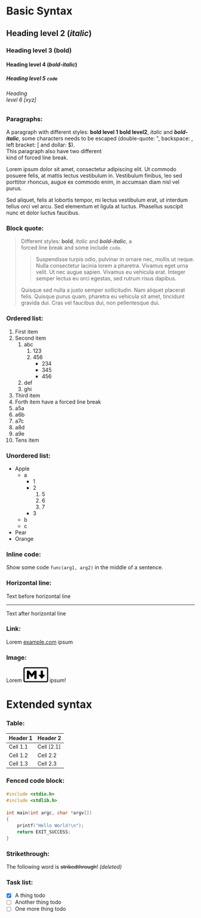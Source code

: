 # Basic Syntax
## Heading level 2 (*italic*)
### Heading level 3 (**bold**)
#### Heading level 4 (***bold-italic***)
##### Heading level 5 `code`
###### Heading <br> level 6 [xyz]

### Paragraphs:
A paragraph with      different styles: **bold level 1** ****bold level2****,
  *italic* and ***bold-italic***, some characters needs to be escaped
  (double-quote: ", backspace: \, left bracket: [ and dollar: $).<br>
This paragraph also have two different \
kind of forced line break.

Lorem ipsum dolor sit amet, consectetur adipiscing elit. Ut commodo posuere
felis, at mattis lectus vestibulum in. Vestibulum finibus, leo sed porttitor
rhoncus, augue ex commodo enim, in accumsan diam nisl vel purus.

Sed aliquet, felis at lobortis tempor, mi lectus vestibulum erat, ut interdum
tellus orci vel arcu. Sed elementum et ligula at luctus. Phasellus suscipit
nunc et dolor luctus faucibus.

### Block quote:
> Different styles: **bold**, *italic* and ***bold-italic***, a<br>
> forced line break and some include `code`.
>
> > Suspendisse turpis odio, pulvinar in ornare nec, mollis ut neque. Nulla
> > consectetur lacinia lorem a pharetra. Vivamus eget urna velit. Ut nec
> > augue sapien. Vivamus eu vehicula erat. Integer semper lectus eu orci
> > egestas, sed rutrum risus dapibus.
>
> Quisque sed nulla a justo semper sollicitudin. Nam aliquet placerat felis.
> Quisque purus quam, pharetra eu vehicula sit amet, tincidunt gravida dui.
> Cras vel faucibus dui, non pellentesque dui.

### Ordered list:
1. First item
2. Second item
   1. abc
      1. 123
      2. 456
         - 234
         - 345
         - 456
   2. def
   3. ghi
3. Third item
4. Forth item have a forced line break
5. a5a
6. a6b
8. a7c
8. a8d
9. a9e
10. Tens item

### Unordered list:
- Apple
  - a
    - 1
    - 2
      1. 5
      2. 6
      3. 7
    - 3
  - b
  - c
- Pear
- Orange

### Inline code:
Show some code `func(arg1, arg2)` in the middle of a sentence.

### Horizontal line:
Text before horizontal line

---

Text after horizontal line

### Link:
Lorem [example.com](https://example.com "Hover over link") ipsum

### Image:
Lorem ![Markdown logo](markdown_66x40.png "Hover over image") ipsum!

# Extended syntax

### Table:
| Header 1 | Header 2 |
| -------- | -------- |
| Cell 1.1 | Cell [2.1] |
| Cell 1.2 | Cell 2.2 |
| Cell 1.3 | Cell 2.3 |

### Fenced code block:
```c
#include <stdio.h>
#include <stdlib.h>

int main(int argc, char *argv[])
{
    printf("Hello World!\n");
    return EXIT_SUCCESS;
}
```

### Strikethrough:
The following word is ~~strikedthrough~~! *(deleted)*

### Task list:
- [x] A thing todo
- [ ] Another thing todo
- [ ] One more thing todo
